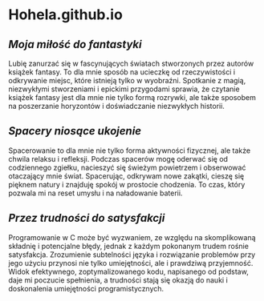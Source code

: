 # Hohela.github.io
## *Moja miłość do fantastyki*
Lubię zanurzać się w fascynujących światach stworzonych przez autorów książek fantasy. To dla mnie sposób na ucieczkę od rzeczywistości i odkrywanie miejsc, które istnieją tylko w wyobraźni. Spotkanie z magią, niezwykłymi stworzeniami i epickimi przygodami sprawia, że czytanie książek fantasy jest dla mnie nie tylko formą rozrywki, ale także sposobem na poszerzanie horyzontów i doświadczanie niezwykłych historii.
## *Spacery niosące ukojenie*
Spacerowanie to dla mnie nie tylko forma aktywności fizycznej, ale także chwila relaksu i refleksji. Podczas spacerów mogę oderwać się od codziennego zgiełku, nacieszyć się świeżym powietrzem i obserwować otaczający mnie świat. Spacerując, odkrywam nowe zakątki, cieszę się pięknem natury i znajduję spokój w prostocie chodzenia. To czas, który pozwala mi na reset umysłu i na naładowanie baterii.
## *Przez trudności do satysfakcji*
Programowanie w C może być wyzwaniem, ze względu na skomplikowaną składnię i potencjalne błędy, jednak z każdym pokonanym trudem rośnie satysfakcja. Zrozumienie subtelności języka i rozwiązanie problemów przy jego użyciu przynosi nie tylko umiejętności, ale i prawdziwą przyjemność. Widok efektywnego, zoptymalizowanego kodu, napisanego od podstaw, daje mi poczucie spełnienia, a trudności stają się okazją do nauki i doskonalenia umiejętności programistycznych.
